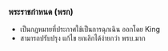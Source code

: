 ### พระราชกำหนด (พรก)
- เป็นกฎหมายที่ประกาศใช้เป็นการฉุกเฉิน ออกโดย King
- สามารถปรับปรุง แก้ไข ยกเลิกได้ง่ายกว่า พรบ.มาก
